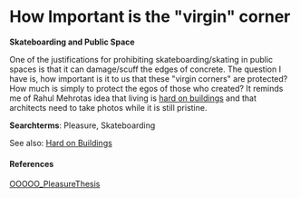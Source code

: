 # How Important is the "virgin" corner
**Skateboarding and Public Space**

One of the justifications for prohibiting skateboarding/skating in public spaces is that it can damage/scuff the edges of concrete. The question I have is, how important is it to us that these "virgin corners" are protected? How much is simply to protect the egos of those who created? It reminds me of Rahul Mehrotas idea that living is [hard on buildings](LivingHardOnHousing.md) and that architects need to take photos while it is still pristine. 

**Searchterms**: Pleasure, Skateboarding

See also: [Hard on Buildings](LivingHardOnHousing.md)

#### References
[OOOOO_PleasureThesis](OOOOO_PleasureThesis.md)

